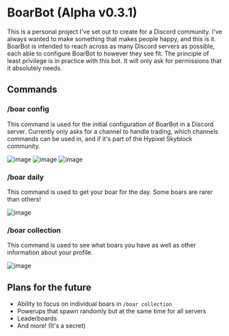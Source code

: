 # BoarBot (Alpha v0.3.1)
This is a personal project I've set out to create for a Discord community. I've always wanted to make something that makes people happy, and this is it. BoarBot is intended to reach across as many Discord servers as possible, each able to configure BoarBot to however they see fit. The principle of least privilege is in practice with this bot. It will only ask for permissions that it absolutely needs.
## Commands
### /boar config
This command is used for the initial configuration of BoarBot in a Discord server. Currently only asks for a channel to handle trading, which channels commands can be used in, and if it's part of the Hypixel Skyblock community.

![image](https://user-images.githubusercontent.com/60010287/213882883-89fc214f-45eb-40e4-9a65-2baea5d5f8eb.png)
![image](https://user-images.githubusercontent.com/60010287/213882921-619edf9f-ca4d-427e-9fcf-5613c30934cf.png)
![image](https://user-images.githubusercontent.com/60010287/213882947-e996bd09-5342-4865-b58c-5b5e74ee36b4.png)

### /boar daily
This command is used to get your boar for the day. Some boars are rarer than others!

![image](https://user-images.githubusercontent.com/60010287/213883008-0b04215e-b5b7-434b-8bda-e1f1573e545f.png)

### /boar collection
This command is used to see what boars you have as well as other information about your profile.

![image](https://user-images.githubusercontent.com/60010287/213883027-e394c7d7-9882-455e-aef1-c18c43b22f38.png)

## Plans for the future
* Ability to focus on individual boars in `/boar collection`
* Powerups that spawn randomly but at the same time for all servers
* Leaderboards
* And more! (It's a secret)
